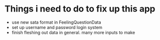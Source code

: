 # Things i need to do to fix up this app

- use new sata format in FeelingQuestionData
- set up username and password login system
- finish fleshing out data in general. many more inputs to make
